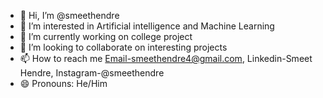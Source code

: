 - 👋 Hi, I’m @smeethendre
- 👀 I’m interested in Artificial intelligence and Machine Learning
- 🌱 I’m currently working on college project
- 💞️ I’m looking to collaborate on interesting projects
- 📫 How to reach me Email-smeethendre4@gmail.com, Linkedin-Smeet Hendre, Instagram-@smeethendre
- 😄 Pronouns: He/Him
  

<!---
smeethendre/smeethendre is a ✨ special ✨ repository because its `README.md` (this file) appears on your GitHub profile.
You can click the Preview link to take a look at your changes.
--->
